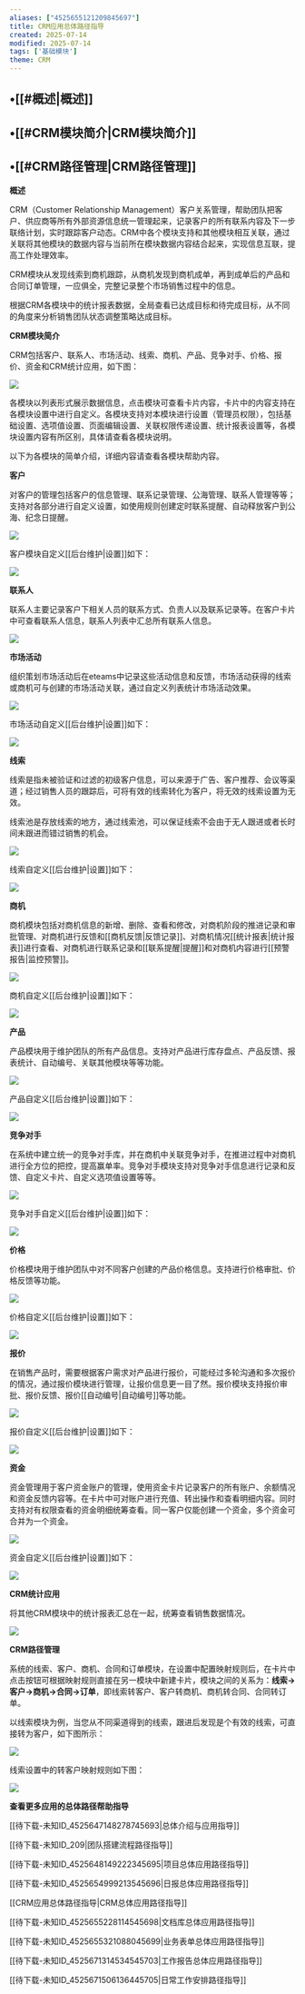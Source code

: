 ```yaml
---
aliases: ["4525655121209845697"]
title: CRM应用总体路径指导
created: 2025-07-14
modified: 2025-07-14
tags: ['基础模块']
theme: CRM
---
```


## •[[#概述|概述]]

## •[[#CRM模块简介|CRM模块简介]]

## •[[#CRM路径管理|CRM路径管理]]

**概述**

CRM（Customer Relationship Management）客户关系管理，帮助团队把客户、供应商等所有外部资源信息统一管理起来，记录客户的所有联系内容及下一步联络计划，实时跟踪客户动态。CRM中各个模块支持和其他模块相互关联，通过关联将其他模块的数据内容与当前所在模块数据内容结合起来，实现信息互联，提高工作处理效率。

CRM模块从发现线索到商机跟踪，从商机发现到商机成单，再到成单后的产品和合同订单管理，一应俱全，完整记录整个市场销售过程中的信息。

根据CRM各模块中的统计报表数据，全局查看已达成目标和待完成目标，从不同的角度来分析销售团队状态调整策略达成目标。

**CRM模块简介**

CRM包括客户、联系人、市场活动、线索、商机、产品、竞争对手、价格、报价、资金和CRM统计应用，如下图：

![](2af97804e1b7db8d45a3b23b6abf9098.jpg)

各模块以列表形式展示数据信息，点击模块可查看卡片内容，卡片中的内容支持在各模块设置中进行自定义。各模块支持对本模块进行设置（管理员权限），包括基础设置、选项值设置、页面编辑设置、关联权限传递设置、统计报表设置等，各模块设置内容有所区别，具体请查看各模块说明。

以下为各模块的简单介绍，详细内容请查看各模块帮助内容。

**客户**

对客户的管理包括客户的信息管理、联系记录管理、公海管理、联系人管理等等；支持对各部分进行自定义设置，如使用规则创建定时联系提醒、自动释放客户到公海、纪念日提醒。

![](9838ad109c916d5fc60b202f59e7c6aa.jpg)

客户模块自定义[[后台维护|设置]]如下：

![](8b537ec53d72735f57d41147f61bf909.jpg)

**联系人**

联系人主要记录客户下相关人员的联系方式、负责人以及联系记录等。在客户卡片中可查看联系人信息，联系人列表中汇总所有联系人信息。

![](e12a75535a96d3006815fd217e20733c.jpg)

**市场活动**

组织策划市场活动后在eteams中记录这些活动信息和反馈，市场活动获得的线索或商机可与创建的市场活动关联，通过自定义列表统计市场活动效果。

![](06a10da6ae4881566b26c96fcb071c7d.jpg)

市场活动自定义[[后台维护|设置]]如下：

![](3b1e3034b7092f4700e6692bf24d36e8.jpg)

**线索**

线索是指未被验证和过滤的初级客户信息，可以来源于广告、客户推荐、会议等渠道；经过销售人员的跟踪后，可将有效的线索转化为客户，将无效的线索设置为无效。

线索池是存放线索的地方，通过线索池，可以保证线索不会由于无人跟进或者长时间未跟进而错过销售的机会。

![](081babdce6ed3f97e16ceccb893ecd73.jpg)

线索自定义[[后台维护|设置]]如下：

![](ed536dc5d0611b7694504a5ec46966b2.jpg)

**商机**

商机模块包括对商机信息的新增、删除、查看和修改，对商机阶段的推进记录和审批管理、对商机进行反馈和[[商机反馈|反馈记录]]、对商机情况[[统计报表|统计报表]]进行查看、对商机进行联系记录和[[联系提醒|提醒]]和对商机内容进行[[预警报告|监控预警]]。

![](72cac2e0a2208f58fc12d331076113a4.jpg)

商机自定义[[后台维护|设置]]如下：

![](c06e556bf3d01e8ea7ca5c66c797fa36.jpg)

**产品**

产品模块用于维护团队的所有产品信息。支持对产品进行库存盘点、产品反馈、报表统计、自动编号、关联其他模块等等功能。

![](32ba6bb7fc60df1bd2df925a0d9085bc.jpg)

产品自定义[[后台维护|设置]]如下：

![](66ac62a469b16094d847d14c87344aaf.jpg)

**竞争对手**

在系统中建立统一的竞争对手库，并在商机中关联竞争对手，在推进过程中对商机进行全方位的把控，提高赢单率。竞争对手模块支持对竞争对手信息进行记录和反馈、自定义卡片、自定义选项值设置等等。

![](ac06507b55094cc5b00bde5debde8e6d.jpg)

竞争对手自定义[[后台维护|设置]]如下：

![](439bdd691ce1959da6de619cba420093.jpg)

**价格**

价格模块用于维护团队中对不同客户创建的产品价格信息。支持进行价格审批、价格反馈等功能。

![](891e2f8320eb668fe7846af0b90426b4.jpg)

价格自定义[[后台维护|设置]]如下：

![](a80aa37ae2e25dad57dbe5fe13e534e5.jpg)

**报价**

在销售产品时，需要根据客户需求对产品进行报价，可能经过多轮沟通和多次报价的情况，通过报价模块进行管理，让报价信息更一目了然。报价模块支持报价审批、报价反馈、报价[[自动编号|自动编号]]等功能。

![](f458ad110f6e86dfdb83194bfa426669.jpg)

报价自定义[[后台维护|设置]]如下：

![](d92997e91d348882395aa7c892099654.jpg)

**资金**

资金管理用于客户资金账户的管理，使用资金卡片记录客户的所有账户、余额情况和资金反馈内容等。在卡片中可对账户进行充值、转出操作和查看明细内容。同时支持对有权限查看的资金明细统筹查看。同一客户仅能创建一个资金，多个资金可合并为一个资金。

![](76b69896b7ecdfb1c4eda70473662b05.jpg)

资金自定义[[后台维护|设置]]如下：

![](48bbf71289fdea8e8d7013abd360c276.jpg)

**CRM统计应用**

将其他CRM模块中的统计报表汇总在一起，统筹查看销售数据情况。

![](fa990768f9492b4531e6e1bd37e8baf0.jpg)

**CRM路径管理**

系统的线索、客户、商机、合同和订单模块，在设置中配置映射规则后，在卡片中点击按钮可根据映射规则直接在另一模块中新建卡片，模块之间的关系为：**线索->客户->商机->合同->订单**，即线索转客户、客户转商机、商机转合同、合同转订单。

以线索模块为例，当您从不同渠道得到的线索，跟进后发现是个有效的线索，可直接转为客户，如下图所示：

![](9120bdc942036bb262061623e11663a7.jpg)

线索设置中的转客户映射规则如下图：

![](0f0aef8b4b09e7a6453f24623d0d7d32.jpg)

**查看更多应用的总体路径帮助指导**

[[待下载-未知ID_4525647148278745693|总体介绍与应用指导]]

[[待下载-未知ID_209|团队搭建流程路径指导]]

[[待下载-未知ID_4525648149222345695|项目总体应用路径指导]]

[[待下载-未知ID_4525654999213545696|日报总体应用路径指导]]

[[CRM应用总体路径指导|CRM总体应用路径指导]]

[[待下载-未知ID_4525655228114545698|文档库总体应用路径指导]]

[[待下载-未知ID_4525655321088045699|业务表单总体应用路径指导]]

[[待下载-未知ID_4525671314534545703|工作报告总体应用路径指导]]

[[待下载-未知ID_4525671506136445705|日常工作安排路径指导]]